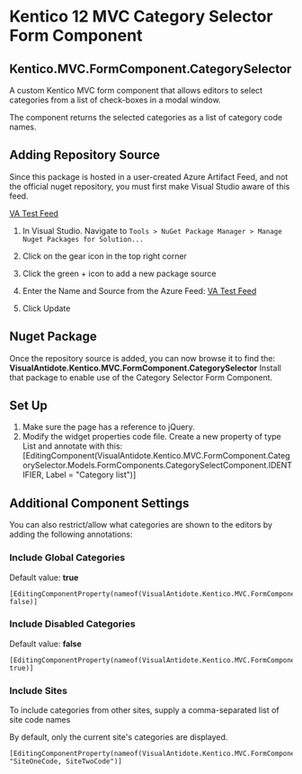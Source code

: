 # Kentico 12 MVC Category Selector Form Component

## Kentico.MVC.FormComponent.CategorySelector

A custom Kentico MVC form component that allows editors to select categories from a list of check-boxes in a modal window.

The component returns the selected categories as a list of category code names.

## Adding Repository Source

Since this package is hosted in a user-created Azure Artifact Feed, and not the official nuget repository, you must first make Visual Studio aware of this feed.

  [VA Test Feed](https://pkgs.dev.azure.com/vasandbox/0675b2f1-7fa9-4bd4-9472-5e8ff3b5f45e/_packaging/VATestFeed/nuget/v3/index.json)

1. In Visual Studio. Navigate to `Tools > NuGet Package Manager > Manage Nuget Packages for Solution...`

3.  Click on the gear icon in the top right corner
    
4.  Click the green + icon to add a new package source
    
5.  Enter the Name and Source from the Azure Feed: [VA Test Feed](https://pkgs.dev.azure.com/vasandbox/0675b2f1-7fa9-4bd4-9472-5e8ff3b5f45e/_packaging/VATestFeed/nuget/v3/index.json)
    
6.  Click Update
    
## Nuget Package

Once the repository source is added, you can now browse it to find the:
**VisualAntidote.Kentico.MVC.FormComponent.CategorySelector**
Install that package to enable use of the Category Selector Form Component.

## Set Up

1. Make sure the page has a reference to jQuery.
2. Modify the widget properties code file. Create a new property of type List<String> and annotate with this: 
[EditingComponent(VisualAntidote.Kentico.MVC.FormComponent.CategorySelector.Models.FormComponents.CategorySelectComponent.IDENTIFIER, Label = "Category list")]

## Additional Component Settings
You can also restrict/allow what categories are shown to the editors by adding the following annotations:

### Include Global Categories
Default value: **true**

    [EditingComponentProperty(nameof(VisualAntidote.Kentico.MVC.FormComponent.CategorySelector.Models.FormComponents.CategorySelectProperties.IncludeGlobalCategories), false)]

### Include Disabled Categories
Default value: **false**

    [EditingComponentProperty(nameof(VisualAntidote.Kentico.MVC.FormComponent.CategorySelector.Models.FormComponents.CategorySelectProperties.IncludeDisabledCategories), true)]

### Include Sites
To include categories from other sites, supply a comma-separated list of site code names

By default, only the current site's categories are displayed.

    [EditingComponentProperty(nameof(VisualAntidote.Kentico.MVC.FormComponent.CategorySelector.Models.FormComponents.CategorySelectProperties.IncludeSites), "SiteOneCode, SiteTwoCode")]


